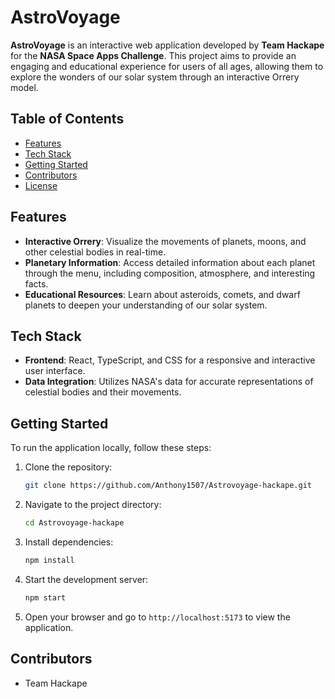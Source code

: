 # AstroVoyage

**AstroVoyage** is an interactive web application developed by **Team Hackape** for the **NASA Space Apps Challenge**. This project aims to provide an engaging and educational experience for users of all ages, allowing them to explore the wonders of our solar system through an interactive Orrery model.

## Table of Contents
- [Features](#features)
- [Tech Stack](#tech-stack)
- [Getting Started](#getting-started)
- [Contributors](#contributors)
- [License](#license)

## Features
- **Interactive Orrery**: Visualize the movements of planets, moons, and other celestial bodies in real-time.
- **Planetary Information**: Access detailed information about each planet through the menu, including composition, atmosphere, and interesting facts.
- **Educational Resources**: Learn about asteroids, comets, and dwarf planets to deepen your understanding of our solar system.

## Tech Stack
- **Frontend**: React, TypeScript, and CSS for a responsive and interactive user interface.
- **Data Integration**: Utilizes NASA's data for accurate representations of celestial bodies and their movements.

## Getting Started
To run the application locally, follow these steps:

1. Clone the repository:
   ```bash
   git clone https://github.com/Anthony1507/Astrovoyage-hackape.git
   ```

2. Navigate to the project directory:
   ```bash
   cd Astrovoyage-hackape
   ```

3. Install dependencies:
   ```bash
   npm install
   ```

4. Start the development server:
   ```bash
   npm start
   ```

5. Open your browser and go to `http://localhost:5173` to view the application.

## Contributors
- Team Hackape
